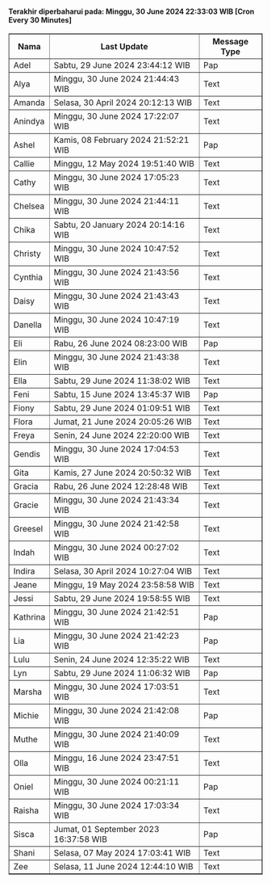 #### Terakhir diperbaharui pada: Minggu, 30 June 2024 22:33:03 WIB [Cron Every 30 Minutes]

<table border='1'><tr><th>Nama</th><th>Last Update</th><th>Message Type</th></tr><tr><td>Adel</td><td>Sabtu, 29 June 2024 23:44:12 WIB</td><td>Pap</td></tr><tr><td>Alya</td><td>Minggu, 30 June 2024 21:44:43 WIB</td><td>Text</td></tr><tr><td>Amanda</td><td>Selasa, 30 April 2024 20:12:13 WIB</td><td>Text</td></tr><tr><td>Anindya</td><td>Minggu, 30 June 2024 17:22:07 WIB</td><td>Text</td></tr><tr><td>Ashel</td><td>Kamis, 08 February 2024 21:52:21 WIB</td><td>Pap</td></tr><tr><td>Callie</td><td>Minggu, 12 May 2024 19:51:40 WIB</td><td>Text</td></tr><tr><td>Cathy</td><td>Minggu, 30 June 2024 17:05:23 WIB</td><td>Text</td></tr><tr><td>Chelsea</td><td>Minggu, 30 June 2024 21:44:11 WIB</td><td>Text</td></tr><tr><td>Chika</td><td>Sabtu, 20 January 2024 20:14:16 WIB</td><td>Text</td></tr><tr><td>Christy</td><td>Minggu, 30 June 2024 10:47:52 WIB</td><td>Text</td></tr><tr><td>Cynthia</td><td>Minggu, 30 June 2024 21:43:56 WIB</td><td>Text</td></tr><tr><td>Daisy</td><td>Minggu, 30 June 2024 21:43:43 WIB</td><td>Text</td></tr><tr><td>Danella</td><td>Minggu, 30 June 2024 10:47:19 WIB</td><td>Text</td></tr><tr><td>Eli</td><td>Rabu, 26 June 2024 08:23:00 WIB</td><td>Pap</td></tr><tr><td>Elin</td><td>Minggu, 30 June 2024 21:43:38 WIB</td><td>Text</td></tr><tr><td>Ella</td><td>Sabtu, 29 June 2024 11:38:02 WIB</td><td>Text</td></tr><tr><td>Feni</td><td>Sabtu, 15 June 2024 13:45:37 WIB</td><td>Pap</td></tr><tr><td>Fiony</td><td>Sabtu, 29 June 2024 01:09:51 WIB</td><td>Text</td></tr><tr><td>Flora</td><td>Jumat, 21 June 2024 20:05:26 WIB</td><td>Text</td></tr><tr><td>Freya</td><td>Senin, 24 June 2024 22:20:00 WIB</td><td>Text</td></tr><tr><td>Gendis</td><td>Minggu, 30 June 2024 17:04:53 WIB</td><td>Text</td></tr><tr><td>Gita</td><td>Kamis, 27 June 2024 20:50:32 WIB</td><td>Text</td></tr><tr><td>Gracia</td><td>Rabu, 26 June 2024 12:28:48 WIB</td><td>Text</td></tr><tr><td>Gracie</td><td>Minggu, 30 June 2024 21:43:34 WIB</td><td>Text</td></tr><tr><td>Greesel</td><td>Minggu, 30 June 2024 21:42:58 WIB</td><td>Text</td></tr><tr><td>Indah</td><td>Minggu, 30 June 2024 00:27:02 WIB</td><td>Text</td></tr><tr><td>Indira</td><td>Selasa, 30 April 2024 10:27:04 WIB</td><td>Text</td></tr><tr><td>Jeane</td><td>Minggu, 19 May 2024 23:58:58 WIB</td><td>Text</td></tr><tr><td>Jessi</td><td>Sabtu, 29 June 2024 19:58:55 WIB</td><td>Text</td></tr><tr><td>Kathrina</td><td>Minggu, 30 June 2024 21:42:51 WIB</td><td>Pap</td></tr><tr><td>Lia</td><td>Minggu, 30 June 2024 21:42:23 WIB</td><td>Pap</td></tr><tr><td>Lulu</td><td>Senin, 24 June 2024 12:35:22 WIB</td><td>Text</td></tr><tr><td>Lyn</td><td>Sabtu, 29 June 2024 11:06:32 WIB</td><td>Pap</td></tr><tr><td>Marsha</td><td>Minggu, 30 June 2024 17:03:51 WIB</td><td>Text</td></tr><tr><td>Michie</td><td>Minggu, 30 June 2024 21:42:08 WIB</td><td>Pap</td></tr><tr><td>Muthe</td><td>Minggu, 30 June 2024 21:40:09 WIB</td><td>Text</td></tr><tr><td>Olla</td><td>Minggu, 16 June 2024 23:47:51 WIB</td><td>Text</td></tr><tr><td>Oniel</td><td>Minggu, 30 June 2024 00:21:11 WIB</td><td>Pap</td></tr><tr><td>Raisha</td><td>Minggu, 30 June 2024 17:03:34 WIB</td><td>Text</td></tr><tr><td>Sisca</td><td>Jumat, 01 September 2023 16:37:58 WIB</td><td>Pap</td></tr><tr><td>Shani</td><td>Selasa, 07 May 2024 17:03:41 WIB</td><td>Text</td></tr><tr><td>Zee</td><td>Selasa, 11 June 2024 12:44:10 WIB</td><td>Text</td></tr></table>